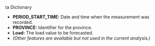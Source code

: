 ta Dictionary

- **PERIOD_START_TIME:** Date and time when the measurement was recorded.
- **PROVINCE:** Identifier for the province.
- **Load:** The load value to be forecasted.
- *(Other features are available but not used in the current analysis.)*

